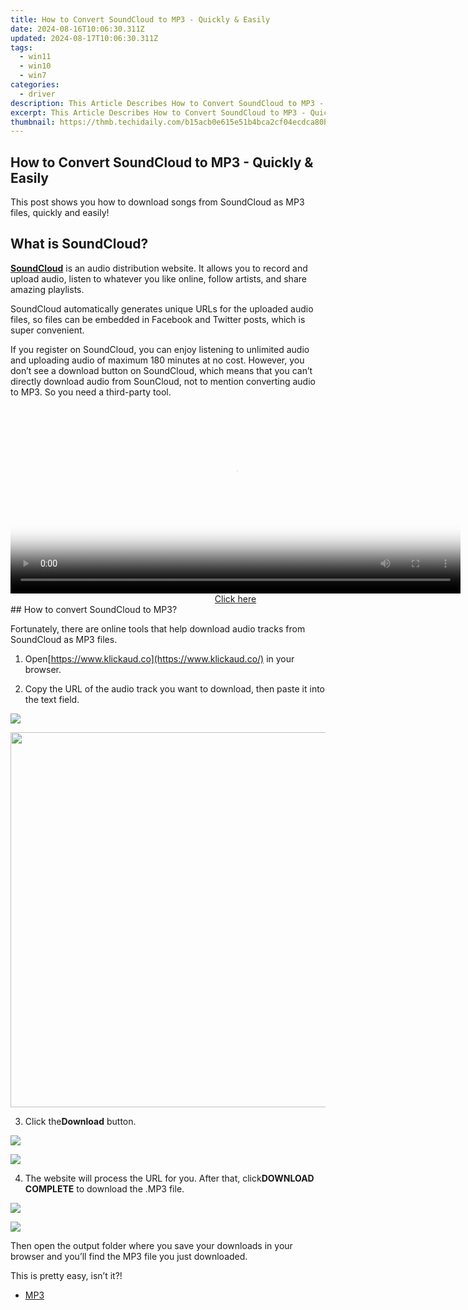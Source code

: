 ```yaml
---
title: How to Convert SoundCloud to MP3 - Quickly & Easily
date: 2024-08-16T10:06:30.311Z
updated: 2024-08-17T10:06:30.311Z
tags:
  - win11
  - win10
  - win7
categories:
  - driver
description: This Article Describes How to Convert SoundCloud to MP3 - Quickly & Easily
excerpt: This Article Describes How to Convert SoundCloud to MP3 - Quickly & Easily
thumbnail: https://thmb.techidaily.com/b15acb0e615e51b4bca2cf04ecdca80b947c552152a5ac4f569d3fcb7ad77d05.jpg
---
```


## How to Convert SoundCloud to MP3 - Quickly & Easily

This post shows you how to download songs from SoundCloud as MP3 files, quickly and easily!

## What is SoundCloud?

**[SoundCloud](https://soundcloud.com/)**  is an audio distribution website. It allows you to record and upload audio, listen to whatever you like online, follow artists, and share amazing playlists.

 SoundCloud automatically generates unique URLs for the uploaded audio files, so files can be embedded in Facebook and Twitter posts, which is super convenient.

 If you register on SoundCloud, you can enjoy listening to unlimited audio and uploading audio of maximum 180 minutes at no cost. However, you don’t see a download button on SoundCloud, which means that you can’t directly download audio from SounCloud, not to mention converting audio to MP3\. So you need a third-party tool.

<!-- affiliate ads begin -->
<span id="1993650">
					<video width="720" height="300" style="cursor:pointer"
           poster="//a.impactradius-go.com/display-clicktoplayimage/1993650.jpeg"
           onclick="if(!this.playClicked){this.play();this.setAttribute('controls',true);this.playClicked=true;}">
	   <source src="//a.impactradius-go.com/display-ad/22993-1993650">
	   <img src="//a.impactradius-go.com/display-clicktoplayimage/1993650.jpeg" style="border: none; height: 100%; width: 100%; object-fit: contain">
	</video>
	<div style="width:720px;text-align:center"><a href="javascript:window.open(decodeURIComponent('https%3A%2F%2Fhomestyler.sjv.io%2Fc%2F5597632%2F1993650%2F22993'), '_blank');void(0);">Click here</a></div>
</span>
<img height="0" width="0" src="https://imp.pxf.io/i/5597632/1993650/22993" style="position:absolute;visibility:hidden;" border="0" />
<!-- affiliate ads end -->
## How to convert SoundCloud to MP3?

 Fortunately, there are online tools that help download audio tracks from SoundCloud as MP3 files.

 1) Open[https://www.klickaud.co](https://www.klickaud.co/) in your browser.

 2) Copy the URL of the audio track you want to download, then paste it into the text field.

![](https://images.drivereasy.com/wp-content/uploads/2019/05/image-50-1024x240.png)
<!-- affiliate ads begin -->
<a href="https://appsumo.8odi.net/c/5597632/2082532/7443" target="_top" id="2082532"><img src="//a.impactradius-go.com/display-ad/7443-2082532" border="0" alt="" width="1200" height="600"/></a><img height="0" width="0" src="https://appsumo.8odi.net/i/5597632/2082532/7443" style="position:absolute;visibility:hidden;" border="0" />
<!-- affiliate ads end -->

 3) Click the**Download** button.

![](https://images.drivereasy.com/wp-content/uploads/2019/05/image-53-1024x233.png)
<!-- affiliate ads begin -->
<a href="https://store.nero.com/order/checkout.php?PRODS=42296740&QTY=1&AFFILIATE=108875&CART=1"><img src="https://www.nero.com/nero-com-wAssets/img/banners/2023/biu/Nero_BackItUp_Screen_2.webp" border="0"></a>
<!-- affiliate ads end -->

 4) The website will process the URL for you. After that, click**DOWNLOAD COMPLETE** to download the .MP3 file.

![](https://images.drivereasy.com/wp-content/uploads/2019/05/image-55.png)
<!-- affiliate ads begin -->
<a href="https://secure.2checkout.com/order/checkout.php?PRODS=4940317&QTY=1&AFFILIATE=108875&CART=1"><img src="https://secure.avangate.com/images/merchant/333ac5d90817d69113471fbb6e531bee/sps-partnership-728x90eng.png" border="0"></a>
<!-- affiliate ads end -->

 Then open the output folder where you save your downloads in your browser and you’ll find the MP3 file you just downloaded.

This is pretty easy, isn’t it?!

* [MP3](https://tools.techidaily.com/drivereasy/download/)

<ins class="adsbygoogle"
     style="display:block"
     data-ad-format="autorelaxed"
     data-ad-client="ca-pub-7571918770474297"
     data-ad-slot="1223367746"></ins>



<ins class="adsbygoogle"
     style="display:block"
     data-ad-client="ca-pub-7571918770474297"
     data-ad-slot="8358498916"
     data-ad-format="auto"
     data-full-width-responsive="true"></ins>


